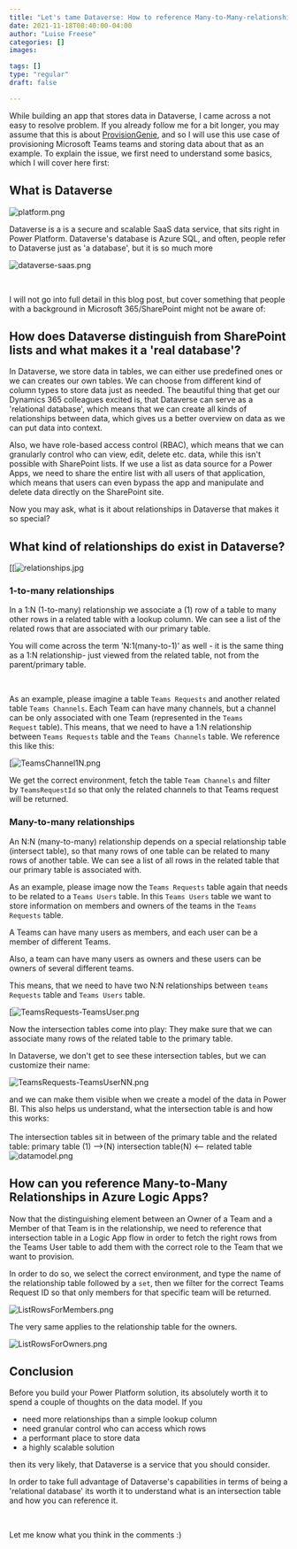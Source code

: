 ```yaml
---
title: "Let's tame Dataverse: How to reference Many-to-Many-relationships in Azure Logic Apps"
date: 2021-11-18T08:40:00-04:00
author: "Luise Freese"
categories: []
images:

tags: []
type: "regular"
draft: false

---
```


While building an app that stores data in Dataverse, I came across a
not easy to resolve problem. If you already follow me for a bit longer,
you may assume that this is
about [ProvisionGenie](https://provisiongenie.com/ "https://provisionGenie.com"), 
and so I will use this use case of provisioning Microsoft Teams teams
and storing data about that as an example. To explain the issue, we
first need to understand some basics, which I will cover here
first:

## What is Dataverse 

![platform.png](https://techcommunity.microsoft.com/t5/image/serverpage/image-id/327931iE49898FC399249A2/image-size/large?v=v2&px=999 "platform.png")

Dataverse is a is a secure and scalable SaaS data service, that sits
right in Power Platform. Dataverse\'s database is Azure SQL, and often,
people refer to Dataverse just as \'a database\', but it is so much
more

![dataverse-saas.png](https://techcommunity.microsoft.com/t5/image/serverpage/image-id/327925i8AC580368E14F817/image-size/large?v=v2&px=999 "dataverse-saas.png")

 

I will not go into full detail in this blog post, but cover something
that people with a background in Microsoft 365/SharePoint might not be
aware of:

## How does Dataverse distinguish from SharePoint lists and what makes it a \'real database\'?

In Dataverse, we store data in tables, we can either use predefined ones
or we can creates our own tables. We can choose from different kind of
column types to store data just as needed. The beautiful thing that get
our Dynamics 365 colleagues excited is, that Dataverse can serve as a
\'relational database\', which means that we can create all kinds of
relationships between data, which gives us a better overview on data as
we can put data into context.

Also, we have role-based access control (RBAC), which means that we can
granularly control who can view, edit, delete etc. data, while this
isn\'t possible with SharePoint lists. If we use a list as data source
for a Power Apps, we need to share the entire list with all users of
that application, which means that users can even bypass the app and
manipulate and delete data directly on the SharePoint site.

Now you may ask, what is it about relationships in Dataverse that makes
it so special?

## What kind of relationships do exist in Dataverse? 

[[![relationships.jpg](https://techcommunity.microsoft.com/t5/image/serverpage/image-id/327932iE8F8F587883108CE/image-size/medium?v=v2&px=400 "relationships.jpg")

### 1-to-many relationships

In a 1:N (1-to-many) relationship we associate a (1) row of a table to
many other rows in a related table with a lookup column. We can see a
list of the related rows that are associated with our primary table.

You will come across the term \'N:1(many-to-1)\' as well - it is the
same thing as a 1:N relationship- just viewed from the related table,
not from the parent/primary table.

 

As an example, please imagine a table `Teams Requests` and another
related table `Teams Channels`. Each Team can have many channels, but a
channel can be only associated with one Team (represented in
the `Teams Request` table). This means, that we need to have a 1:N
relationship between `Teams Requests` table and
the `Teams Channels` table. We reference this like this:
 

[![TeamsChannel1N.png](https://techcommunity.microsoft.com/t5/image/serverpage/image-id/327926i88DD033B3F8A3335/image-size/medium?v=v2&px=400 "TeamsChannel1N.png")

We get the correct environment, fetch the table `Team Channels` and
filter by `TeamsRequestId` so that only the related channels to that
Teams request will be returned.

### Many-to-many relationships

An N:N (many-to-many) relationship depends on a special relationship
table (intersect table), so that many rows of one table can be related
to many rows of another table. We can see a list of all rows in the
related table that our primary table is associated with.


As an example, please image now the `Teams Requests` table again that
needs to be related to a `Teams Users` table. In
this `Teams Users` table we want to store information on members and
owners of the teams in the `Teams Requests` table.

A Teams can have many users as members, and each user can be a member of
different Teams.

Also, a team can have many users as owners and these users can be owners
of several different teams.

This means, that we need to have two N:N relationships
between `teams Requests` table and `Teams Users` table.

[![TeamsRequests-TeamsUser.png](https://techcommunity.microsoft.com/t5/image/serverpage/image-id/327930i4B478133F02263FF/image-size/large?v=v2&px=999 "TeamsRequests-TeamsUser.png")

Now the intersection tables come into play: They make sure that we can
associate many rows of the related table to the primary table.

In Dataverse, we don\'t get to see these intersection tables, but we can
customize their name:

![TeamsRequests-TeamsUserNN.png](https://techcommunity.microsoft.com/t5/image/serverpage/image-id/327928iF72CD1FC43ED4A7E/image-size/medium?v=v2&px=400 "TeamsRequests-TeamsUserNN.png")

and we can make them visible when we create a model of the data in Power
BI. This also helps us understand, what the intersection table is and
how this works: \
\
The intersection tables sit in between of the primary table and the
related table: primary table (1) \--\>(N) intersection table(N) \<\--
related table\
![datamodel.png](https://techcommunity.microsoft.com/t5/image/serverpage/image-id/327939iAEADCD23737B17DB/image-size/large?v=v2&px=999 "datamodel.png")


## How can you reference Many-to-Many Relationships in Azure Logic Apps?

Now that the distinguishing element between an Owner of a Team and a
Member of that Team is in the relationship, we need to reference that
intersection table in a Logic App flow in order to fetch the right rows
from the Teams User table to add them with the correct role to the Team
that we want to provision.

In order to do so, we select the correct environment, and type the name
of the relationship table followed by a `set`, then we filter for the
correct Teams Request ID so that only members for that specific team
will be returned.

![ListRowsForMembers.png](https://techcommunity.microsoft.com/t5/image/serverpage/image-id/327929i87A0DD8660CB5591/image-size/medium?v=v2&px=400 "ListRowsForMembers.png")

The very same applies to the relationship table for the owners.

![ListRowsForOwners.png](https://techcommunity.microsoft.com/t5/image/serverpage/image-id/327927i04D902726DED2F60/image-size/medium?v=v2&px=400 "ListRowsForOwners.png")

## Conclusion

Before you build your Power Platform solution, its absolutely worth it
to spend a couple of thoughts on the data model. If you

-   need more relationships than a simple lookup column
-   need granular control who can access which rows
-   a performant place to store data
-   a highly scalable solution

then its very likely, that Dataverse is a service that you should
consider.

In order to take full advantage of Dataverse\'s capabilities in terms of
being a \'relational database\' its worth it to understand what is an
intersection table and how you can reference it.

 

Let me know what you think in the comments :)
